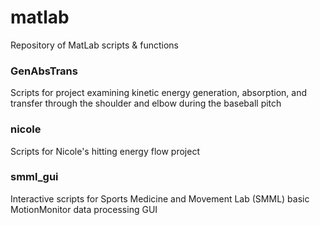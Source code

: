 # matlab
Repository of MatLab scripts &amp; functions

### GenAbsTrans
Scripts for project examining kinetic energy generation, absorption, and transfer through the shoulder and elbow during the baseball pitch

### nicole
Scripts for Nicole's hitting energy flow project

### smml_gui
Interactive scripts for Sports Medicine and Movement Lab (SMML) basic MotionMonitor data processing GUI

